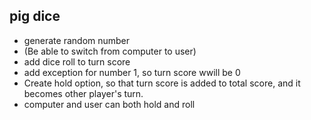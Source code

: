 ## pig dice
* generate random number
* (Be able to switch from computer to user)
* add dice roll to turn score
* add exception for number 1, so turn score wwill be 0
* Create hold option, so that turn score is added to total score, and it becomes other player's turn.
* computer and user can both hold and roll
